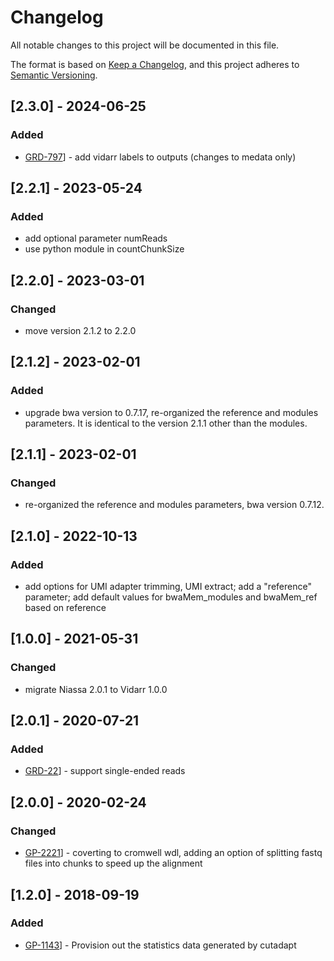 # Changelog
All notable changes to this project will be documented in this file.

The format is based on [Keep a Changelog](https://keepachangelog.com/en/1.0.0/),
and this project adheres to [Semantic Versioning](https://semver.org/spec/v2.0.0.html).

## [2.3.0] - 2024-06-25
### Added
- [GRD-797](https://jira.oicr.on.ca/browse/GRD-797)] - add vidarr labels to outputs (changes to medata only)

## [2.2.1] - 2023-05-24
### Added
- add optional parameter numReads
- use python module in countChunkSize

## [2.2.0] - 2023-03-01
### Changed
- move version 2.1.2 to 2.2.0

## [2.1.2] - 2023-02-01
### Added
- upgrade bwa version to 0.7.17, re-organized the reference and modules parameters. It is identical to the version 2.1.1 other than the modules.

## [2.1.1] - 2023-02-01
### Changed
- re-organized the reference and modules parameters, bwa version 0.7.12.

## [2.1.0] - 2022-10-13
### Added
- add options for UMI adapter trimming, UMI extract; add a "reference" parameter; add default values for bwaMem_modules and bwaMem_ref based on reference

## [1.0.0] - 2021-05-31
### Changed
- migrate Niassa 2.0.1 to Vidarr 1.0.0

## [2.0.1] - 2020-07-21
### Added
- [GRD-22](https://jira.oicr.on.ca/browse/GRD-22)] - support single-ended reads

## [2.0.0] - 2020-02-24
### Changed
- [GP-2221](https://jira.oicr.on.ca/browse/GP-2221)] - coverting to cromwell wdl, adding an option of splitting fastq files into chunks to speed up the alignment

## [1.2.0] - 2018-09-19
### Added
- [GP-1143](https://jira.oicr.on.ca/browse/GP-1143)] - Provision out the statistics data generated by cutadapt
